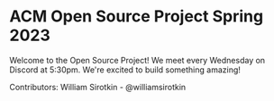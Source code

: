 # ACM Open Source Project Spring 2023

Welcome to the Open Source Project! We meet every Wednesday on Discord at 5:30pm. We're excited to build something amazing!


Contributors:
William Sirotkin - @williamsirotkin
